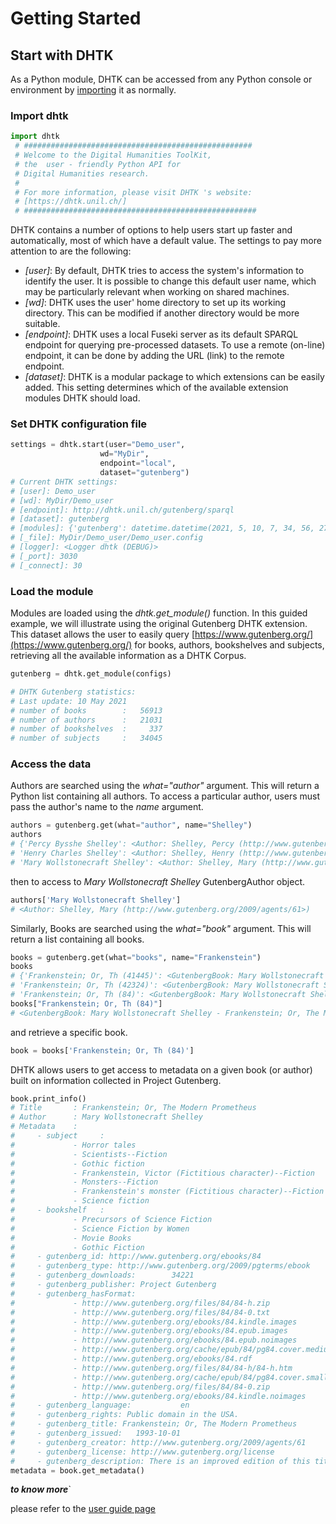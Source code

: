 Getting Started
==============

Start with DHTK
---------------

As a Python module, DHTK can be accessed from any Python console or
environment by
[importing](https://docs.python.org/3/reference/import.html?highlight=import)
it as normally.

### Import dhtk

```python
import dhtk
 # ###################################################
 # Welcome to the Digital Humanities ToolKit,
 # the  user - friendly Python API for
 # Digital Humanities research.
 #
 # For more information, please visit DHTK 's website:
 # [https://dhtk.unil.ch/]
 # ####################################################
``` 
DHTK contains a number of options to help users start up faster and
automatically, most of which have a default value. The settings to pay
more attention to are the following:

-   *[user]*: By default, DHTK tries to access the system's information
    to identify the user. It is possible to change this default user
    name, which may be particularly relevant when working on shared
    machines.
-   *[wd]*: DHTK uses the user' home directory to set up its working
    directory. This can be modified if another directory would be more
    suitable.
-   *[endpoint]*: DHTK uses a local Fuseki server as its default SPARQL
    endpoint for querying pre-processed datasets. To use a remote
    (on-line) endpoint, it can be done by adding the URL (link) to the
    remote endpoint.
-   *[dataset]*: DHTK is a modular package to which extensions can be
    easily added. This setting determines which of the available
    extension modules DHTK should load.

### Set DHTK configuration file
```python
settings = dhtk.start(user="Demo_user",
                    wd="MyDir",
                    endpoint="local",
                    dataset="gutenberg")
# Current DHTK settings:
# [user]: Demo_user
# [wd]: MyDir/Demo_user
# [endpoint]: http://dhtk.unil.ch/gutenberg/sparql
# [dataset]: gutenberg
# [modules]: {'gutenberg': datetime.datetime(2021, 5, 10, 7, 34, 56, 279568)}
# [_file]: MyDir/Demo_user/Demo_user.config
# [logger]: <Logger dhtk (DEBUG)>
# [_port]: 3030
# [_connect]: 30
```

### Load the module
Modules are loaded using the *dhtk.get_module()* function. In this guided example, we will illustrate using the original Gutenberg DHTK extension. This dataset allows the user to easily query [https://www.gutenberg.org/](https://www.gutenberg.org/) for books, authors, bookshelves and subjects, retrieving all the available information as a DHTK Corpus.

```python
gutenberg = dhtk.get_module(configs)

# DHTK Gutenberg statistics:
# Last update: 10 May 2021
# number of books        :	 56913
# number of authors      :	 21031
# number of bookshelves  :	   337
# number of subjects     :	 34045
```
### Access the data
Authors are searched using the *what="author"* argument. This will return a Python list containing all authors. To access a particular author, users must pass the author's name to the *name* argument.
```python
authors = gutenberg.get(what="author", name="Shelley")
authors
# {'Percy Bysshe Shelley': <Author: Shelley, Percy (http://www.gutenberg.org/2009/agents/1529>),
# 'Henry Charles Shelley': <Author: Shelley, Henry (http://www.gutenberg.org/2009/agents/2162>),
# 'Mary Wollstonecraft Shelley': <Author: Shelley, Mary (http://www.gutenberg.org/2009/agents/61>)}
```
then to access to *Mary Wollstonecraft Shelley* GutenbergAuthor object.
```python
authors['Mary Wollstonecraft Shelley']
# <Author: Shelley, Mary (http://www.gutenberg.org/2009/agents/61>)
```
Similarly, Books are searched using the *what="book"* argument. This will return a list containing all books.
```python
books = gutenberg.get(what="books", name="Frankenstein")
books
# {'Frankenstein; Or, Th (41445)': <GutenbergBook: Mary Wollstonecraft Shelley - Frankenstein; Or, The Modern Prometheus gutenberg_id: 41445>,
# 'Frankenstein; Or, Th (42324)': <GutenbergBook: Mary Wollstonecraft Shelley - Frankenstein; Or, The Modern Prometheus gutenberg_id: 42324>,
# 'Frankenstein; Or, Th (84)': <GutenbergBook: Mary Wollstonecraft Shelley - Frankenstein; Or, The Modern Prometheus gutenberg_id: 84>}
books["Frankenstein; Or, Th (84)"]
# <GutenbergBook: Mary Wollstonecraft Shelley - Frankenstein; Or, The Modern Prometheus gutenberg_id: 84>
```
and retrieve a specific book.
```python
book = books['Frankenstein; Or, Th (84)']
```
DHTK allows users to get access to metadata on a given book (or author) built on information collected in Project Gutenberg.

```python
book.print_info()
# Title       : Frankenstein; Or, The Modern Prometheus
# Author      : Mary Wollstonecraft Shelley
# Metadata    :
#     - subject     :
#             - Horror tales
#             - Scientists--Fiction
#             - Gothic fiction
#             - Frankenstein, Victor (Fictitious character)--Fiction
#             - Monsters--Fiction
#             - Frankenstein's monster (Fictitious character)--Fiction
#             - Science fiction
#     - bookshelf   :
#             - Precursors of Science Fiction
#             - Science Fiction by Women
#             - Movie Books
#             - Gothic Fiction
#     - gutenberg_id: http://www.gutenberg.org/ebooks/84
#     - gutenberg_type: http://www.gutenberg.org/2009/pgterms/ebook
#     - gutenberg_downloads:        34221
#     - gutenberg_publisher: Project Gutenberg
#     - gutenberg_hasFormat:
#             - http://www.gutenberg.org/files/84/84-h.zip
#             - http://www.gutenberg.org/files/84/84-0.txt
#             - http://www.gutenberg.org/ebooks/84.kindle.images
#             - http://www.gutenberg.org/ebooks/84.epub.images
#             - http://www.gutenberg.org/ebooks/84.epub.noimages
#             - http://www.gutenberg.org/cache/epub/84/pg84.cover.medium.jpg
#             - http://www.gutenberg.org/ebooks/84.rdf
#             - http://www.gutenberg.org/files/84/84-h/84-h.htm
#             - http://www.gutenberg.org/cache/epub/84/pg84.cover.small.jpg
#             - http://www.gutenberg.org/files/84/84-0.zip
#             - http://www.gutenberg.org/ebooks/84.kindle.noimages
#     - gutenberg_language:           en
#     - gutenberg_rights: Public domain in the USA.
#     - gutenberg_title: Frankenstein; Or, The Modern Prometheus
#     - gutenberg_issued:   1993-10-01
#     - gutenberg_creator: http://www.gutenberg.org/2009/agents/61
#     - gutenberg_license: http://www.gutenberg.org/license
#     - gutenberg_description: There is an improved edition of this title, eBook #42324
metadata = book.get_metadata()
```

***to know more***`

please refer to the [user guide page](user_guide.md)